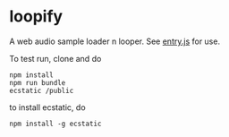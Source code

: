 # loopify

A web audio sample loader n looper.  See [entry.js](entry.js) for use.

To test run, clone and do

```
npm install 
npm run bundle
ecstatic /public
```

to install ecstatic, do

```
npm install -g ecstatic
```
